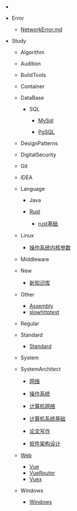 * 

* Error
  
  * [NetworkError.md](error%2FNetworkError.md)

* Study
  
  * Algorithm
  
  * Audition
  
  * BuildTools
  
  * Container
  
  * DataBase
    
    * SQL
      
      * [MySql](/study/DataBase/SQL/MySQL/README.md)
      
      * [PgSQL](/study/DataBase/SQL/PgSQL/README.md)
  
  * DesignPatterns
  
  * DigitalSecurity
  
  * Git
  
  * IDEA
  
  * Language
    
    * Java
    
    * [Rust](/study/Language/Rust/Rust.md)
      
      * [rust基础](/study/Language/Rust/README.md)
  
  * Linux
    
    * [操作系统内核参数](/study/Linux/sysctl.md)
  
  * Middleware
  
  * New
    
    * [新知识库](/study/New/README.md)
  
  * Other
    
    * [Assembly](study/Other/Assembly.md)
    * [slowhttptest](study/Other/slowhttptest.md)
  
  * Regular
  
  * Standard
    
    * [Standard](study/Standard/ANS1.md)
  
  * System
  
  * SystemArchitect
    
    * [网络](study/SystemArchitect/net/README.md)
    
    * [操作系统](study/SystemArchitect/操作系统.md)
    
    * [计算机网络](study/SystemArchitect/计算机网络.md)

    * [计算机系统基础](study/SystemArchitect/计算机系统基础.md)

    * [论文写作](study/SystemArchitect/论文写作.md)
    
    * [软件架构设计](study/SystemArchitect/软件架构设计.md)
  
  * [Web](study/Web/README.md)
    
    * [Vue](study/Web/Vue.md)
    * [VueRouter](study/Web/VueRouter.md)
    * [Vuex](study/Web/Vuex.md)
  
  * Windows
    
    * [Windows](study/Windows/README.md)
